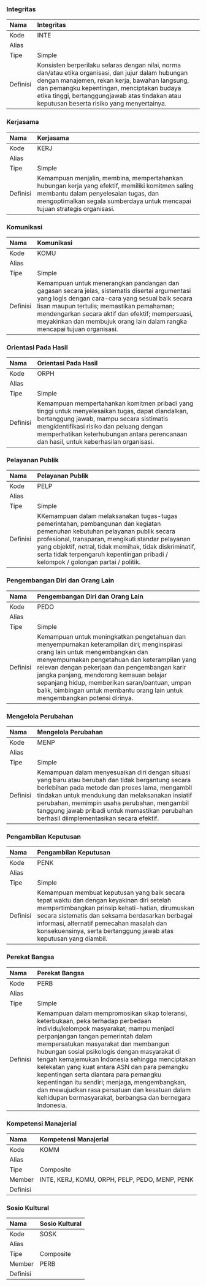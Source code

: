 ### Integritas

Nama | Integritas
:----|:----
Kode | INTE
Alias | 
Tipe | Simple
Definisi | Konsisten berperilaku selaras dengan nilai, norma dan/atau etika organisasi, dan jujur dalam hubungan dengan manajemen, rekan kerja, bawahan langsung, dan pemangku kepentingan, menciptakan budaya etika tinggi, bertanggungjawab atas tindakan atau keputusan beserta risiko yang menyertainya.


### Kerjasama

Nama  | Kerjasama
:-----|:----
Kode  | KERJ
Alias | 
Tipe | Simple
Definisi | Kemampuan menjalin, membina, mempertahankan hubungan kerja yang efektif, memiliki komitmen saling membantu dalam penyelesaian tugas, dan mengoptimalkan segala sumberdaya untuk mencapai tujuan strategis organisasi.


### Komunikasi

Nama  | Komunikasi
:-----|:----
Kode  | KOMU
Alias | 
Tipe | Simple
Definisi | Kemampuan untuk menerangkan pandangan dan gagasan secara jelas, sistematis disertai argumentasi yang logis dengan cara-cara yang sesuai baik secara lisan maupun tertulis; memastikan pemahaman; mendengarkan secara aktif dan efektif; mempersuasi, meyakinkan dan membujuk orang lain dalam rangka mencapai tujuan organisasi.


### Orientasi Pada Hasil

Nama | Orientasi Pada Hasil
:----|:----
Kode | ORPH
Alias | 
Tipe | Simple
Definisi | Kemampuan mempertahankan komitmen pribadi yang tinggi untuk menyelesaikan tugas, dapat diandalkan, bertanggung jawab, mampu secara sistimatis mengidentifikasi risiko dan peluang dengan memperhatikan keterhubungan antara perencanaan dan hasil, untuk keberhasilan organisasi.


### Pelayanan Publik

Nama | Pelayanan Publik
:----|:----
Kode | PELP
Alias | 
Tipe | Simple
Definisi | KKemampuan dalam melaksanakan tugas-tugas pemerintahan, pembangunan dan kegiatan pemenuhan kebutuhan pelayanan publik secara profesional, transparan, mengikuti standar pelayanan yang objektif, netral, tidak memihak, tidak diskriminatif, serta tidak terpengaruh kepentingan pribadi / kelompok / golongan partai / politik.


### Pengembangan Diri dan Orang Lain

Nama  | Pengembangan Diri dan Orang Lain
:-----|:----
Kode  | PEDO
Alias | 
Tipe | Simple
Definisi | Kemampuan untuk meningkatkan pengetahuan dan menyempurnakan keterampilan diri; menginspirasi orang lain untuk mengembangkan dan menyempurnakan pengetahuan dan keterampilan yang relevan dengan pekerjaan dan pengembangan karir jangka panjang, mendorong kemauan belajar sepanjang hidup, memberikan saran/bantuan, umpan balik, bimbingan untuk membantu orang lain untuk mengembangkan potensi dirinya.


### Mengelola Perubahan

Nama | Mengelola Perubahan
:----|:----
Kode | MENP
Alias | 
Tipe | Simple
Definisi | Kemampuan dalam menyesuaikan diri dengan situasi yang baru atau berubah dan tidak bergantung secara berlebihan pada metode dan proses lama, mengambil tindakan untuk mendukung dan melaksanakan insiatif perubahan, memimpin usaha perubahan, mengambil tanggung jawab pribadi untuk memastikan perubahan berhasil diimplementasikan secara efektif.


### Pengambilan Keputusan

Nama  | Pengambilan Keputusan
:-----|:----
Kode  | PENK
Alias | 
Tipe | Simple
Definisi | Kemampuan membuat keputusan yang baik secara tepat waktu dan dengan keyakinan diri setelah mempertimbangkan prinsip kehati-hatian, dirumuskan secara sistematis dan seksama berdasarkan berbagai informasi, alternatif pemecahan masalah dan konsekuensinya, serta bertanggung jawab atas keputusan yang diambil.


### Perekat Bangsa

Nama  | Perekat Bangsa
:-----|:----
Kode  | PERB
Alias | 
Tipe | Simple
Definisi | Kemampuan dalam mempromosikan sikap toleransi, keterbukaan, peka terhadap perbedaan individu/kelompok masyarakat; mampu menjadi perpanjangan tangan pemerintah dalam mempersatukan masyarakat dan membangun hubungan sosial psikologis dengan masyarakat di tengah kemajemukan Indonesia sehingga menciptakan kelekatan yang kuat antara ASN dan para pemangku kepentingan serta diantara para pemangku kepentingan itu sendiri; menjaga, mengembangkan, dan mewujudkan rasa persatuan dan kesatuan dalam kehidupan bermasyarakat, berbangsa dan bernegara Indonesia.


### Kompetensi Manajerial

Nama  | Kompetensi Manajerial
:-----|:----
Kode  | KOMM
Alias | 
Tipe | Composite
Member | INTE, KERJ, KOMU, ORPH, PELP, PEDO, MENP, PENK
Definisi | 

### Sosio Kultural

Nama  | Sosio Kultural
:-----|:----
Kode  | SOSK
Alias | 
Tipe | Composite
Member | PERB
Definisi | 
